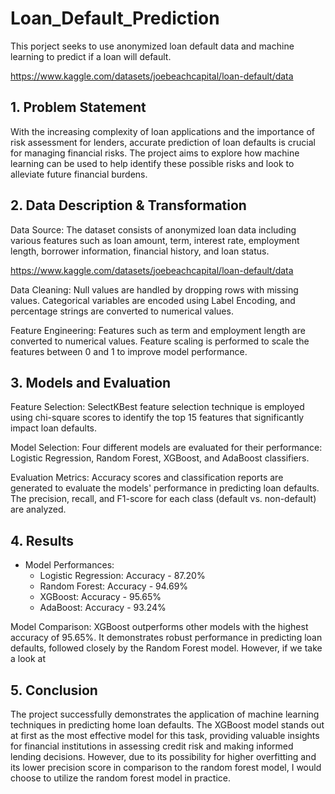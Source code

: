 # Loan_Default_Prediction

This porject seeks to use anonymized loan default data and machine learning to predict if a loan will default.

https://www.kaggle.com/datasets/joebeachcapital/loan-default/data


## 1. Problem Statement

With the increasing complexity of loan applications and the importance of risk assessment for lenders, accurate prediction of loan defaults is crucial for managing financial risks. The project aims to explore how machine learning can be used to help identify these possible risks and look to alleviate future financial burdens.


## 2. Data Description & Transformation

Data Source: The dataset consists of anonymized loan data including various features such as loan amount, term, interest rate, employment length, borrower information, financial history, and loan status.

https://www.kaggle.com/datasets/joebeachcapital/loan-default/data

Data Cleaning: Null values are handled by dropping rows with missing values. Categorical variables are encoded using Label Encoding, and percentage strings are converted to numerical values.

Feature Engineering: Features such as term and employment length are converted to numerical values. Feature scaling is performed to scale the features between 0 and 1 to improve model performance.


## 3. Models and Evaluation

Feature Selection: SelectKBest feature selection technique is employed using chi-square scores to identify the top 15 features that significantly impact loan defaults.

Model Selection: Four different models are evaluated for their performance: Logistic Regression, Random Forest, XGBoost, and AdaBoost classifiers.

Evaluation Metrics: Accuracy scores and classification reports are generated to evaluate the models' performance in predicting loan defaults. The precision, recall, and F1-score for each class (default vs. non-default) are analyzed.


## 4. Results

* Model Performances:
  * Logistic Regression: Accuracy - 87.20%
  * Random Forest: Accuracy - 94.69%
  * XGBoost: Accuracy - 95.65%
  * AdaBoost: Accuracy - 93.24%

Model Comparison: XGBoost outperforms other models with the highest accuracy of 95.65%. It demonstrates robust performance in predicting loan defaults, followed closely by the Random Forest model. However, if we take a look at 


## 5. Conclusion

The project successfully demonstrates the application of machine learning techniques in predicting home loan defaults. The XGBoost model stands out at first as the most effective model for this task, providing valuable insights for financial institutions in assessing credit risk and making informed lending decisions. However, due to its possibility for higher overfitting and its lower precision score in comparison to the random forest model, I would choose to utilize the random forest model in practice.
